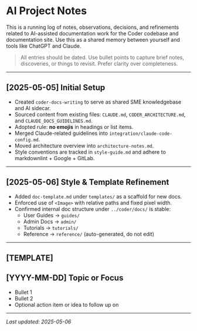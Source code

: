 # AI Project Notes

This is a running log of notes, observations, decisions, and refinements related to AI-assisted documentation work for the Coder codebase and documentation site. Use this as a shared memory between yourself and tools like ChatGPT and Claude.

> All entries should be dated. Use bullet points to capture brief notes, discoveries, or things to revisit. Prefer clarity over completeness.

---

## [2025-05-05] Initial Setup

- Created `coder-docs-writing` to serve as shared SME knowledgebase and AI sidecar.
- Sourced content from existing files: `CLAUDE.md`, `CODER_ARCHITECTURE.md`, and `CLAUDE_DOCS_GUIDELINES.md`.
- Adopted rule: **no emojis** in headings or list items.
- Merged Claude-related guidelines into `integration/claude-code-config.md`.
- Moved architecture overview into `architecture-notes.md`.
- Style conventions are tracked in `style-guide.md` and adhere to markdownlint + Google + GitLab.

---

## [2025-05-06] Style & Template Refinement

- Added `doc-template.md` under `templates/` as a scaffold for new docs.
- Enforced use of `<Image>` with relative paths and fixed pixel width.
- Confirmed internal doc structure under `../coder/docs/` is stable:
  - User Guides → `guides/`
  - Admin Docs → `admin/`
  - Tutorials → `tutorials/`
  - Reference → `reference/` (auto-generated, do not edit)

---

## [TEMPLATE]

## [YYYY-MM-DD] Topic or Focus

- Bullet 1
- Bullet 2
- Optional action item or idea to follow up on

---

_Last updated: 2025-05-06_

